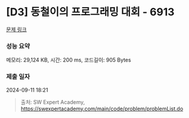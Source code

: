 # [D3] 동철이의 프로그래밍 대회 - 6913 

[문제 링크](https://swexpertacademy.com/main/code/problem/problemDetail.do?contestProbId=AWicMVWKTuMDFAUL) 

### 성능 요약

메모리: 29,124 KB, 시간: 200 ms, 코드길이: 905 Bytes

### 제출 일자

2024-09-11 18:21



> 출처: SW Expert Academy, https://swexpertacademy.com/main/code/problem/problemList.do